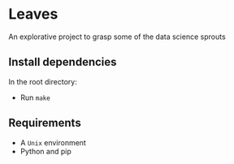 # Leaves

An explorative project to grasp some of the data science sprouts

## Install dependencies
In the root directory:
- Run `make`

## Requirements
- A `Unix` environment
- Python and pip

